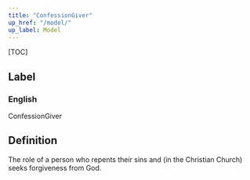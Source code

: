 ```yaml
---
title: "ConfessionGiver"
up_href: "/model/"
up_label: Model
---
```


[TOC]

## Label

### English
ConfessionGiver


## Definition
The role of a person who repents their sins and (in the Christian Church) seeks forgiveness from God. 


    
